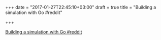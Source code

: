 +++
date = "2017-01-27T22:45:10+03:00"
draft = true
title = "Building a simulation with Go  #reddit"

+++

<p><a href="https://t.co/CyPkB3IwGW">Building a simulation with Go  #reddit</a></p>
